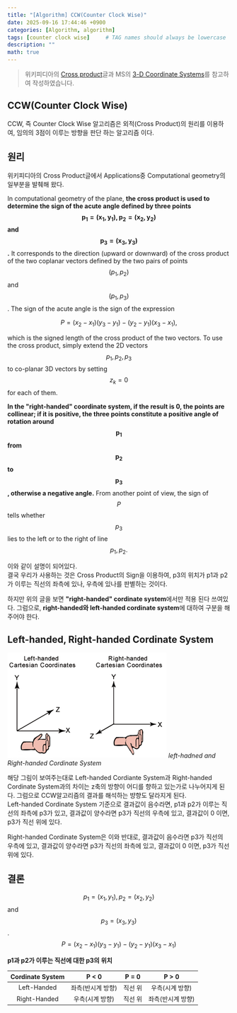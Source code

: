 ```yaml
---
title: "[Algorithm] CCW(Counter Clock Wise)"
date: 2025-09-16 17:44:46 +0900
categories: [Algorithm, algorithm]
tags: [counter clock wise]     # TAG names should always be lowercase
description: ""
math: true
---
```

> 위키피디아의 [Cross product](https://en.wikipedia.org/wiki/Cross_product#Computational_geometry)글과 MS의 [3-D Coordinate Systems](https://learn.microsoft.com/ko-kr/previous-versions/windows/desktop/bb324490(v=vs.85))를 참고하여 작성하였습니다.

## CCW(Counter Clock Wise)
CCW, 즉 Counter Clock Wise 알고리즘은 외적(Cross Product)의 원리를 이용하여, 임의의 3점이 이루는 방향을 판단 하는 알고리즘 이다.

## 원리
위키피디아의 Cross Product글에서 Applications중 Computational geometry의 일부분을 발췌해 왔다.

In computational geometry of the plane, **the cross product is used to determine the sign of the acute angle defined by three points
$$\boldsymbol {p_{1}=(x_{1},y_{1}),p_{2}=(x_{2},y_{2})} $$ and 
$$ \boldsymbol {p_{3}=(x_{3},y_{3})} $$.** It corresponds to the direction (upward or downward) of the cross product of the two coplanar vectors defined by the two pairs of points 
$$ (p_{1},p_{2}) $$ and 
$$ (p_{1},p_{3}) $$. The sign of the acute angle is the sign of the expression

$$ P=(x_{2}-x_{1})(y_{3}-y_{1})-(y_{2}-y_{1})(x_{3}-x_{1}), $$

which is the signed length of the cross product of the two vectors. To use the cross product, simply extend the 2D vectors 
$$ p_{1},p_{2},p_{3} $$ to co-planar 3D vectors by setting 
$$ z_{k}=0 $$ for each of them.

**In the "right-handed" coordinate system, if the result is 0, the points are collinear; if it is positive, the three points constitute a positive angle of rotation around 
$$ \boldsymbol {p_{1}} $$ from 
$$ \boldsymbol{p_{2}} $$ to 
$$ \boldsymbol{p_{3}} $$, otherwise a negative angle.** From another point of view, the sign of 
$$ P $$ tells whether 
$$ p_{3} $$ lies to the left or to the right of line 
$$ p_{1},p_{2}. $$

이와 같이 설명이 되어있다.<br>
결국 우리가 사용하는 것은 Cross Product의 Sign을 이용하여, p3의 위치가 p1과 p2가 이루는 직선의 좌측에 있나, 우측에 있나를 판별하는 것이다.

하지만 위의 글을 보면 **"right-handed" cordinate system**에서만 적용 된다 쓰여있다. 그럼으로, **right-handed와 left-handed cordinate system**에 대하여 구분을 해주어야 한다.

## Left-handed, Right-handed Cordinate System
![](assets/img/posts/2025-09-16-Algorithm-CCW-01.png)
_left-hadned and Right-handed Cordinate System_

해당 그림이 보여주는대로 Left-handed Cordiante System과 Right-handed Cordinate System과의 차이는 z축의 방향이 어디를 향하고 있는가로 나누어지게 된다. 그럼으로 CCW알고리즘의 결과를 해석하는 뱡향도 달라지게 된다.<br>
Left-handed Cordinate System 기준으로 결과값이 음수라면, p1과 p2가 이루는 직선의 좌측에 p3가 있고, 결과값이 양수라면 p3가 직선의 우측에 있고, 결과값이 0 이면, p3가 직선 위에 있다.

Right-handed Cordinate System은 이와 반대로, 결과값이 음수라면 p3가 직선의 우측에 있고, 결과값이 양수라면 p3가 직선의 좌측에 있고, 결과값이 0 이면, p3가 직선 위에 있다.

## 결론

$$ p_{1}=(x_{1},y_{1}),p_{2}=(x_{2},y_{2}) $$ and
$$ p_{3}=(x_{3},y_{3}) $$.<br>
$$ P=(x_{2}-x_{1})(y_{3}-y_{1})-(y_{2}-y_{1})(x_{3}-x_{1}) $$


**p1과 p2가 이루는 직선에 대한 p3의 위치**

| Cordinate System | P < 0 | P = 0 | P > 0 |
| :----:           | :----:     | :----:     | :----:     |
| Left-Handed | 좌측(반시계 방향) | 직선 위 | 우측(시계 방향) |
| Right-Handed | 우측(시계 방향) | 직선 위 | 좌측(반시계 방향) |